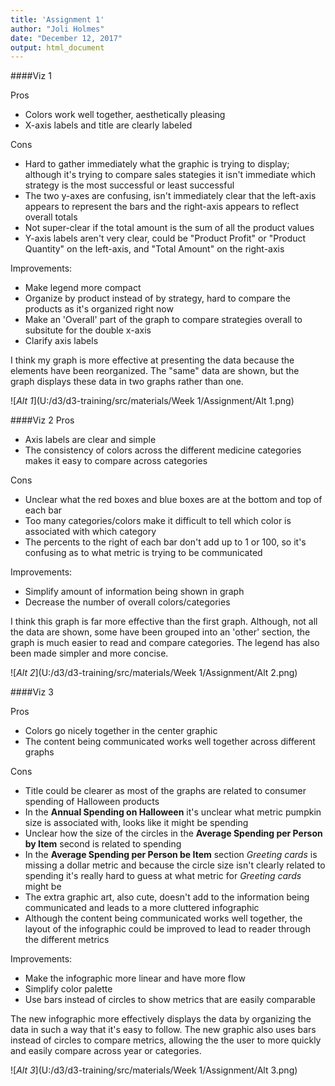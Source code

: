 ```yaml
---
title: 'Assignment 1'
author: "Joli Holmes"
date: "December 12, 2017"
output: html_document
---
```




####Viz 1


Pros

* Colors work well together, aesthetically pleasing
* X-axis labels and title are clearly labeled

Cons

* Hard to gather immediately what the graphic is trying to display; although it's trying to compare sales stategies it isn't immediate which strategy is the most successful or least successful
* The two y-axes are confusing, isn't immediately clear that the left-axis appears to represent the bars and the right-axis appears to reflect overall totals
* Not super-clear if the total amount is the sum of all the product values
* Y-axis labels aren't very clear, could be "Product Profit" or "Product Quantity" on the left-axis, and "Total Amount" on the right-axis


Improvements:

* Make legend more compact
* Organize by product instead of by strategy, hard to compare the products as it's organized right now
* Make an 'Overall' part of the graph to compare strategies overall to subsitute for the double x-axis
* Clarify axis labels

I think my graph is more effective at presenting the data because the elements have been reorganized. The "same" data are shown, but the graph displays these data in two graphs rather than one.

![*Alt 1*](U:/d3/d3-training/src/materials/Week 1/Assignment/Alt 1.png) 

####Viz 2
Pros

* Axis labels are clear and simple
* The consistency of colors across the different medicine categories makes it easy to compare across categories

Cons

* Unclear what the red boxes and blue boxes are at the bottom and top of each bar
* Too many categories/colors make it difficult to tell which color is associated with which category
* The percents to the right of each bar don't add up to 1 or 100, so it's confusing as to what metric is trying to be communicated

Improvements:

* Simplify amount of information being shown in graph
* Decrease the number of overall colors/categories

I think this graph is far more effective than the first graph. Although, not all the data are shown, some have been grouped into an 'other' section, the graph is much easier to read and compare categories. The legend has also been made simpler and more concise. 

![*Alt 2*](U:/d3/d3-training/src/materials/Week 1/Assignment/Alt 2.png) 

####Viz 3

Pros

* Colors go nicely together in the center graphic
* The content being communicated works well together across different graphs

Cons

* Title could be clearer as most of the graphs are related to consumer spending of Halloween products
* In the **Annual Spending on Halloween** it's unclear what metric pumpkin size is associated with, looks like it might be spending
* Unclear how the size of the circles in the **Average Spending per Person by Item** second is related to spending 
* In the **Average Spending per Person be Item** section *Greeting cards* is missing a dollar metric and because the circle size isn't clearly related to spending it's really hard to guess at what metric for *Greeting cards* might be
* The extra graphic art, also cute, doesn't add to the information being communicated and leads to a more cluttered infographic
* Although the content being communicated works well together, the layout of the infographic could be improved to lead to reader through the different metrics

Improvements:

* Make the infographic more linear and have more flow
* Simplify color palette
* Use bars instead of circles to show metrics that are easily comparable

The new infographic more effectively displays the data by organizing the data in such a way that it's easy to follow. The new graphic also uses bars instead of circles to compare metrics, allowing the the user to more quickly and easily compare across year or categories. 

![*Alt 3*](U:/d3/d3-training/src/materials/Week 1/Assignment/Alt 3.png) 

